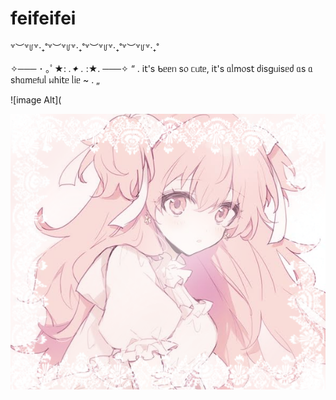 # feifeifei 
꒷︶꒷꒥꒷‧₊˚꒷︶꒷꒥꒷‧₊˚꒷︶꒷꒥꒷‧₊˚꒷︶꒷꒥꒷‧₊˚

✧─── ･ ｡ﾟ★: *.✦ .* :★. ───✧
“ . і𝗍's ᑲᥱᥱᥒ s᥆ ᥴᥙ𝗍ᥱ, і𝗍's ᥲᥣm᥆s𝗍 ძіsgᥙіsᥱძ ᥲs ᥲ sһᥲmᥱ𝖿ᥙᥣ ᥕһі𝗍ᥱ ᥣіᥱ ~ . „

![image Alt](

![Image Alt](https://github.com/mmarshmary/hiw-to-do-this/blob/2afa26909ebc602eefc060673d68316bda4b074b/Untitled75_20250217174310.png) 


